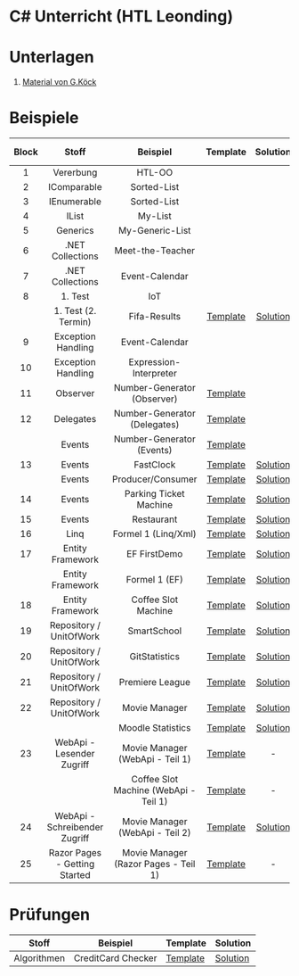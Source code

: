
# C# Unterricht (HTL Leonding)

# Unterlagen

1. [Material von G.Köck](https://github.com/jfuerlinger/CS_IV_19_20)

# Beispiele

| Block |             Stoff             |               Beispiel                |                                             Template                                              |                                             Solution                                             |                                          Live Coding                                           |
|:-----:|:-----------------------------:|:-------------------------------------:|:-------------------------------------------------------------------------------------------------:|:------------------------------------------------------------------------------------------------:|:----------------------------------------------------------------------------------------------:|
|   1   |           Vererbung           |                HTL-OO                 |                                                                                                   |                                                                                                  |                                                                                                |
|   2   |          IComparable          |              Sorted-List              |                                                                                                   |                                                                                                  |                                                                                                |
|   3   |          IEnumerable          |              Sorted-List              |                                                                                                   |                                                                                                  |                                                                                                |
|   4   |             IList             |                My-List                |                                                                                                   |                                                                                                  |                                                                                                |
|   5   |           Generics            |            My-Generic-List            |                                                                                                   |                                                                                                  |                                                                                                |
|   6   |       .NET Collections        |           Meet-the-Teacher            |                                                                                                   |                                                                                                  |                                                                                                |
|   7   |       .NET Collections        |            Event-Calendar             |                                                                                                   |                                                                                                  |                                                                                                |
|   8   |            1. Test            |                  IoT                  |                                                                                                   |                                                                                                  |                                                                                                |
|       |      1. Test (2. Termin)      |             Fifa-Results              |        [Template](https://github.com/jfuerlinger/csharp_samples_collections_fifa-results)         |   [Solution](https://github.com/jfuerlinger/csharp_samples_collections_fifa-results_solution)    |                                                                                                |
|   9   |      Exception Handling       |            Event-Calendar             |                                                                                                   |                                                                                                  |                                                                                                |
|  10   |      Exception Handling       |        Expression-Interpreter         |                                                                                                   |                                                                                                  |                                                                                                |
|  11   |           Observer            |      Number-Generator (Observer)      |        [Template](https://github.com/jfuerlinger/csharp_samples_observer_numbergenerator)         |                                                                                                  |                                                                                                |
|  12   |           Delegates           |     Number-Generator (Delegates)      |        [Template](https://github.com/jfuerlinger/csharp_samples_delegates_numbergenerator)        |                                                                                                  |               [Live Coding](https://github.com/jfuerlinger/LiveCoding_20191212)                |
|       |            Events             |       Number-Generator (Events)       |         [Template](https://github.com/jfuerlinger/csharp_samples_events_numbergenerator)          |                                                                                                  |                                                                                                |
|  13   |            Events             |               FastClock               |        [Template](https://github.com/jfuerlinger/csharp_samples_events_fastclock-template)        |       [Solution](https://github.com/jfuerlinger/csharp_samples_events_fastclock-solution)        |                                                                                                |
|       |            Events             |           Producer/Consumer           |    [Template](https://github.com/jfuerlinger/csharp_samples_events_producerconsumer-template)     |    [Solution](https://github.com/jfuerlinger/csharp_samples_events_producerconsumer-solution)    |                                                                                                |
|  14   |            Events             |        Parking Ticket Machine         | [Template](https://github.com/jfuerlinger/csharp_samples_events_parking-ticket-machine-template)  | [Solution](https://github.com/jfuerlinger/csharp_samples_events_parking-ticket-machine-solution) |                                                                                                |
|  15   |            Events             |              Restaurant               |       [Template](https://github.com/jfuerlinger/csharp_samples_events_restaurant-template)        |       [Solution](https://github.com/jfuerlinger/csharp_samples_events_restaurant-solution)       |                                                                                                |
|  16   |             Linq              |          Formel 1 (Linq/Xml)          |         [Template](https://github.com/jfuerlinger/csharp_samples_linq-formula1-template)          |         [Solution](https://github.com/jfuerlinger/csharp_samples_linq-formula1-solution)         |                                                                                                |
|  17   |       Entity Framework        |             EF FirstDemo              |          [Template](https://github.com/jfuerlinger/csharp_samples_ef_firstdemo-template)          |         [Solution](https://github.com/jfuerlinger/csharp_samples_ef_firstdemo-solution)          |           [Live Coding](https://github.com/jfuerlinger/POS_LiveCoding_2020-03-05_EF)           |
|       |       Entity Framework        |             Formel 1 (EF)             |          [Template](https://github.com/jfuerlinger/csharp_samples_ef_formula1-template)           |          [Solution](https://github.com/jfuerlinger/csharp_samples_ef_formula1-solution)          |                                                                                                |
|  18   |       Entity Framework        |          Coffee Slot Machine          |      [Template](https://github.com/jfuerlinger/csharp_samples_ef_coffeeslotmachine-template)      |     [Solution](https://github.com/jfuerlinger/csharp_samples_ef_coffeeslotmachine-solution)      |           [Live Coding](https://github.com/jfuerlinger/POS_LiveCoding_2020-03-12_EF)           |
|  19   |    Repository / UnitOfWork    |              SmartSchool              |       [Template](https://github.com/jfuerlinger/csharp_samples_ef_uow_smartschool-template)       |      [Solution](https://github.com/jfuerlinger/csharp_samples_ef_uow_smartschool-solution)       |                                                                                                |
|  20   |    Repository / UnitOfWork    |             GitStatistics             |      [Template](https://github.com/jfuerlinger/csharp_samples_ef_uow_gitstatistics-template)      |     [Solution](https://github.com/jfuerlinger/csharp_samples_ef_uow_gitstatistics-solution)      |                                                                                                |
|  21   |    Repository / UnitOfWork    |            Premiere League            |      [Template](https://github.com/jfuerlinger/csharp_samples_ef_uow_premierleague-template)      |     [Solution](https://github.com/jfuerlinger/csharp_samples_ef_uow_premierleague-solution)      |                                                                                                |
|  22   |    Repository / UnitOfWork    |             Movie Manager             |      [Template](https://github.com/jfuerlinger/csharp_samples_ef_uow_moviemanager-template)       |      [Solution](https://github.com/jfuerlinger/csharp_samples_ef_uow_moviemanager-solution)      |                                                                                                |
|       |                               |           Moodle Statistics           |    [Template](https://github.com/jfuerlinger/csharp_samples_ef_uow_moodlestatistics-template)     |    [Solution](https://github.com/jfuerlinger/csharp_samples_ef_uow_moodlestatistics-solution)    |                                               -                                                |
|  23   |   WebApi - Lesender Zugriff   |    Movie Manager (WebApi - Teil 1)    |   [Template](https://github.com/jfuerlinger/csharp_samples_webapi_moviemanager-part1-template)    |                                                -                                                 |       [LiveCoding](https://github.com/jfuerlinger/csharp_livecoding_ef_uow_webapi-part1)       |
|       |                               | Coffee Slot Machine (WebApi - Teil 1) | [Template](https://github.com/jfuerlinger/csharp_samples_webapi_coffeeslotmachine-part1-template) |                                                -                                                 |                                               -                                                |
|  24   | WebApi - Schreibender Zugriff |    Movie Manager (WebApi - Teil 2)    |   [Template](https://github.com/jfuerlinger/csharp_samples_webapi_moviemanager-part2-template)    |   [Solution](https://github.com/jfuerlinger/csharp_samples_webapi_moviemanager-part2-solution)   | [LiveCoding](https://github.com/jfuerlinger/csharp_livecoding_ef_uow_webapi-part2/tree/master) |
|  25   | Razor Pages - Getting Started |    Movie Manager (Razor Pages - Teil 1)    |   [Template](https://github.com/jfuerlinger/csharp_samples_razorpages_moviemanager-part1-template)    |   -   | [LiveCoding](https://github.com/jfuerlinger/csharp_livecoding_ef_uow_razorpages-part1/tree/master) |


# Prüfungen

|    Stoff    |      Beispiel      | Template                                                                                  | Solution                                                                                  |
|:-----------:|:------------------:|-------------------------------------------------------------------------------------------|-------------------------------------------------------------------------------------------|
| Algorithmen | CreditCard Checker | [Template](https://github.com/jfuerlinger/csharp_samples_algo_creditcardchecker-template) | [Solution](https://github.com/jfuerlinger/csharp_samples_algo_creditcardchecker-solution) |

